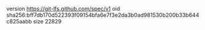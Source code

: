 version https://git-lfs.github.com/spec/v1
oid sha256:bff7db170d522393f09154bfa6e7f3e2da3b0ad981530b200b33b644c825aabb
size 22829
